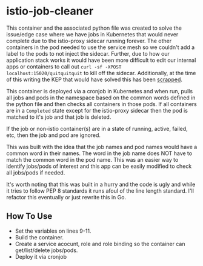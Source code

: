 # istio-job-cleaner
This container and the associated python file was created to solve the issue/edge case where we have jobs in Kubernetes that would never complete due to the istio-proxy sidecar running forever. The other containers in the pod needed to use the service mesh so we couldn't add a label to the pods to not inject the sidecar. Further, due to how our application stack works it would have been more difficult to edit our internal apps or containers to call out `curl -sf -XPOST localhost:15020/quitquitquit` to kill off the sidecar. Additionally, at the time of this writing the KEP that would have solved this has been [scrapped](https://github.com/kubernetes/enhancements/issues/753).

This container is deployed via a cronjob in Kubernetes and when run, pulls all jobs and pods in the namespace based on the common words defined in the python file and then checks all containers in those pods. If all containers are in a `Completed` state except for the istio-proxy sidecar then the pod is matched to it's job and that job is deleted.

If the job or non-istio container(s) are in a state of running, active, failed, etc, then the job and pod are ignored.

This was built with the idea that the job names and pod names would have a common word in their names. The word in the job name does NOT have to match the common word in the pod name. This was an easier way to identify jobs/pods of interest and this app can be easily modified to check all jobs/pods if needed.

It's worth noting that this was built in a hurry and the code is ugly and while it tries to follow PEP 8 standards it runs afoul of the line length standard. I'll refactor this eventually or just rewrite this in Go.
## How To Use
* Set the variables on lines 9-11.
* Build the container.
* Create a service acocunt, role and role binding so the container can get/list/delete jobs/pods.
* Deploy it via cronjob